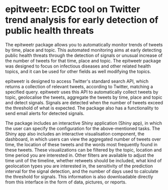 # epitweetr: ECDC tool on Twitter trend analysis for early detection of public health threats

The epitweetr package allows you to automatically monitor trends of tweets by time, place and topic. This automated monitoring aims at early detecting public health threats through the detection of signals or unusual increase of the number of tweets for that time, place and topic. The epitweetr package was designed to focus on  infectious diseases and other related health topics, and it can be used for other fields as well modifying the topics.

epitweetr is designed to access Twitter's standard search API, which returns a collection of relevant tweets, according to Twitter, matching a specified query. epitweetr uses this API to automatically collect tweets by topic, geolocalise the tweets, aggregate the tweets by time, place and topic and detect signals. Signals are detected when the number of tweets exceed the threshold of what is expected. The package also has a functionality to send email alerts for detected signals.

The package includes an interactive Shiny application (Shiny app), in which the user can specify the configuration for the above-mentioned tasks. The Shiny app also includes an interactive visualisation component, the dashboard, in which users can view the aggregated number of tweets over time, the location of these tweets and the words most frequently found in these tweets. These visualizations can be filtered by the topic, location and time period you are interested in. Other filters are available to adjust the time unit of the timeline, whether retweets should be included, what kind of geolocation types you are interested in, the sensitivity of the prediction interval for the signal detection, and the number of days used to calculate the threshold for signals. This information is also downloadable directly from this interface in the form of data, pictures, or reports.




